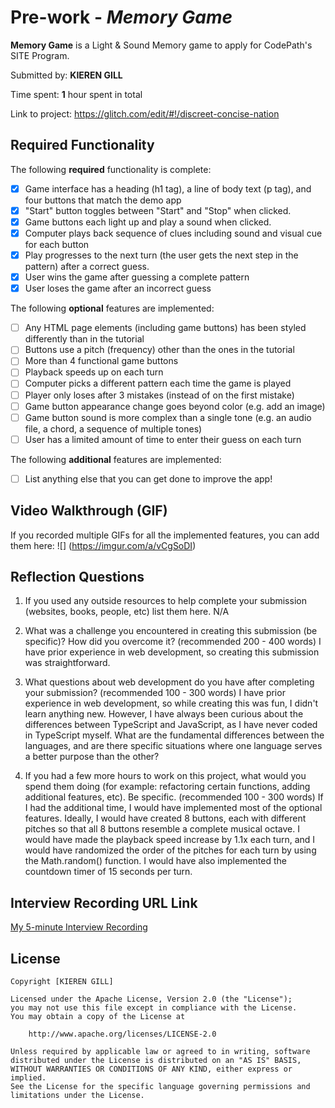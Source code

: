 # Pre-work - *Memory Game*

**Memory Game** is a Light & Sound Memory game to apply for CodePath's SITE Program. 

Submitted by: **KIEREN GILL**

Time spent: **1** hour spent in total

Link to project: https://glitch.com/edit/#!/discreet-concise-nation

## Required Functionality

The following **required** functionality is complete:

* [x] Game interface has a heading (h1 tag), a line of body text (p tag), and four buttons that match the demo app
* [x] "Start" button toggles between "Start" and "Stop" when clicked. 
* [x] Game buttons each light up and play a sound when clicked. 
* [x] Computer plays back sequence of clues including sound and visual cue for each button
* [x] Play progresses to the next turn (the user gets the next step in the pattern) after a correct guess. 
* [x] User wins the game after guessing a complete pattern
* [x] User loses the game after an incorrect guess

The following **optional** features are implemented:

* [ ] Any HTML page elements (including game buttons) has been styled differently than in the tutorial
* [ ] Buttons use a pitch (frequency) other than the ones in the tutorial
* [ ] More than 4 functional game buttons
* [ ] Playback speeds up on each turn
* [ ] Computer picks a different pattern each time the game is played
* [ ] Player only loses after 3 mistakes (instead of on the first mistake)
* [ ] Game button appearance change goes beyond color (e.g. add an image)
* [ ] Game button sound is more complex than a single tone (e.g. an audio file, a chord, a sequence of multiple tones)
* [ ] User has a limited amount of time to enter their guess on each turn

The following **additional** features are implemented:

- [ ] List anything else that you can get done to improve the app!

## Video Walkthrough (GIF)

If you recorded multiple GIFs for all the implemented features, you can add them here:
![] (https://imgur.com/a/vCgSoDI)

## Reflection Questions
1. If you used any outside resources to help complete your submission (websites, books, people, etc) list them here. 
N/A

2. What was a challenge you encountered in creating this submission (be specific)? How did you overcome it? (recommended 200 - 400 words) 
I have prior experience in web development, so creating this submission was straightforward.

3. What questions about web development do you have after completing your submission? (recommended 100 - 300 words) 
I have prior experience in web development, so while creating this was fun, I didn't learn anything new. However, I have always been curious about the differences between TypeScript and JavaScript, as I have never coded in TypeScript myself. What are the fundamental differences between the languages, and are there specific situations where one language serves a better purpose than the other?

4. If you had a few more hours to work on this project, what would you spend them doing (for example: refactoring certain functions, adding additional features, etc). Be specific. (recommended 100 - 300 words) 
If I had the additional time, I would have implemented most of the optional features. Ideally, I would have created 8 buttons, each with different pitches so that all 8 buttons resemble a complete musical octave. I would have made the playback speed increase by 1.1x each turn, and I would have randomized the order of the pitches for each turn by using the Math.random() function. I would have also implemented the countdown timer of 15 seconds per turn.


## Interview Recording URL Link

[My 5-minute Interview Recording](your-link-here)


## License

    Copyright [KIEREN GILL]

    Licensed under the Apache License, Version 2.0 (the "License");
    you may not use this file except in compliance with the License.
    You may obtain a copy of the License at

        http://www.apache.org/licenses/LICENSE-2.0

    Unless required by applicable law or agreed to in writing, software
    distributed under the License is distributed on an "AS IS" BASIS,
    WITHOUT WARRANTIES OR CONDITIONS OF ANY KIND, either express or implied.
    See the License for the specific language governing permissions and
    limitations under the License.
